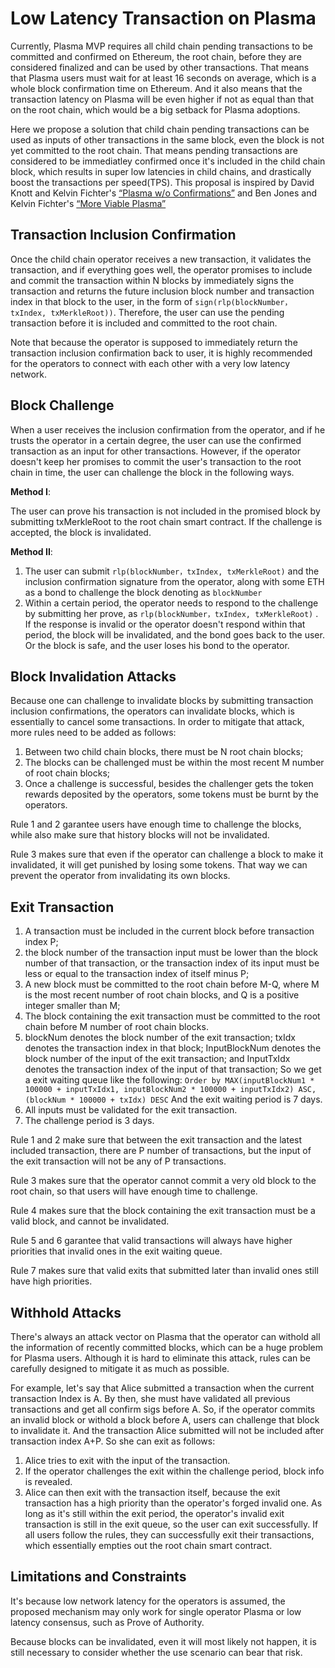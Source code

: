 # Low Latency Transaction on Plasma

Currently, Plasma MVP requires all child chain pending transactions to be committed and confirmed on Ethereum, the root chain, before they are considered finalized and can be used by other transactions. That means that Plasma users must wait for at least 16 seconds on average, which is a whole block confirmation time on Ethereum. And it also means that the transaction latency on Plasma will be even higher if not as equal than that on the root chain, which would be a big setback for Plasma adoptions.

Here we propose a solution that child chain pending transactions can be used as inputs of other transactions in the same block, even the block is not yet committed to the root chain. That means pending transactions are considered to be immediatley confirmed once it's included in the child chain block, which results in super low latencies in child chains, and drastically boost the transactions per speed(TPS). This proposal is inspired by David Knott and Kelvin Fichter's  [“Plasma w/o Confirmations”](https://github.com/omisego/research/blob/master/plasma/plasma-mvp/specifications/no-confirmations.md) and Ben Jones and Kelvin Fichter's  [“More Viable Plasma”](https://ethresear.ch/t/more-viable-plasma/2160) 

## Transaction Inclusion Confirmation

Once the child chain operator receives a new transaction, it validates the transaction, and if everything goes well, the operator promises to include and commit the transaction within N blocks by immediately signs the transaction and returns the future inclusion block number and transaction index in that block to the user, in the form of `sign(rlp(blockNumber，txIndex, txMerkleRoot))`. Therefore, the user can use the pending transaction before it is included and committed to the root chain.

Note that because the operator is supposed to immediately return the transaction inclusion confirmation back to user, it is highly recommended for the operators to connect with each other with a very low latency network. 

## Block Challenge

When a user receives the inclusion confirmation from the operator, and if he trusts the operator in a certain degree, the user can use the confirmed transaction as an input for other transactions. However, if the operator doesn't keep her promises to commit the user's transaction to the root chain in time, the user can challenge the block in the following ways.

**Method I**:

The user can prove his transaction is not included in the promised block by submitting txMerkleRoot to the root chain smart contract. If the challenge is accepted, the block is invalidated.

**Method II**:

1. The user can submit  `rlp(blockNumber，txIndex, txMerkleRoot)` and the inclusion confirmation signature from the operator, along with some ETH as a bond to challenge the block denoting as `blockNumber`
2. Within a certain period, the operator needs to respond to the challenge by submitting her prove, as `rlp(blockNumber，txIndex, txMerkleRoot)` . If the response is invalid or the operator doesn't respond within that period, the block will be invalidated, and the bond goes back to the user. Or the block is safe, and the user loses his bond to the operator.

## Block Invalidation Attacks

Because one can challenge to invalidate blocks by submitting transaction inclusion confirmations, the operators can invalidate blocks, which is essentially to cancel some transactions. In order to mitigate that attack, more rules need to be added as follows:

1. Between two child chain blocks, there must be N root chain blocks;
2. The blocks can be challenged must be within the most recent M number of root chain blocks;
3. Once a challenge is successful, besides the challenger gets the token rewards deposited by the operators, some tokens must be burnt by the operators.

Rule 1 and 2 garantee users have enough time to challenge the blocks, while also make sure that history blocks will not be invalidated.

Rule 3 makes sure that even if the operator can challenge a block to make it invalidated, it will get punished by losing some tokens. That way we can prevent the operator from invalidating its own blocks.

## Exit Transaction

1. A transaction must be included in the current block before transaction index P;
2. the block number of the transaction input must be lower than the block number of that transaction, or the transaction index of its input must be less or equal to the transaction index of itself minus P;
3. A new block must be committed to the root chain before M-Q, where M is the most recent number of root chain blocks, and Q is a positive integer smaller than M;
4. The block containing the exit transaction must be committed to the root chain before M number of  root chain blocks.
5. blockNum denotes the block number of the exit transaction; txIdx denotes the transaction index in that block; InputBlockNum denotes the block number of the input of the exit transaction; and InputTxIdx denotes the transaction index of the input of that transaction; So we get a exit waiting queue like the following:
`Order by MAX(inputBlockNum1 * 100000 + inputTxIdx1, inputBlockNum2 * 100000 + inputTxIdx2) ASC, (blockNum * 100000 + txIdx) DESC`
And the exit waiting period is 7 days.
6. All inputs must be validated for the exit transaction.
7. The challenge period is 3 days.

Rule 1 and 2 make sure that between the exit transaction and the latest included transaction, there are P number of transactions, but the input of the exit transaction will not be any of P transactions.

Rule 3 makes sure that the operator cannot commit a very old block to the root chain, so that users will have enough time to challenge.

Rule 4 makes sure that the block containing the exit transaction must be a valid block, and cannot be invalidated.

Rule 5 and 6 garantee that valid transactions will always have higher priorities that invalid ones in the exit waiting queue.

Rule 7 makes sure that valid exits that submitted later than invalid ones still have high priorities.

## Withhold Attacks

There's always an attack vector on Plasma that the operator can withold all the information of recently committed blocks, which can be a huge problem for Plasma users. Although it is hard to eliminate this attack, rules can be carefully designed to mitigate it as much as possible.

For example, let's say that Alice submitted a transaction when the current transaction Index is A. By then, she must have validated all previous transactions and get all confirm sigs before A. So, if the operator commits an invalid block or withold a block before A, users can challenge that block to invalidate it. And the transaction Alice submitted will not be included after transaction index A+P. So she can exit as follows:

1. Alice tries to exit with the input of the transaction.
2. If the operator challenges the exit within the challenge period, block info is revealed.
3. Alice can then exit with the transaction itself, because the exit transaction has a high priority than the operator's forged invalid one. As long as it's still within the exit period, the operator's invalid exit transaction is still in the exit queue, so the user can exit successfully. If all users follow the rules, they can successfully exit their transactions, which essentially empties out the root chain smart contract.

## Limitations and Constraints

It's because low network latency for the operators is assumed, the proposed mechanism may only work for single operator Plasma or low latency consensus, such as Prove of Authority.

Because blocks can be invalidated, even it will most likely not happen, it is still necessary to consider whether the use scenario can bear that risk.
